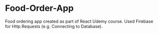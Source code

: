 # Food-Order-App
Food ordering app created as part of React Udemy course.
Used Firebase for Http Requests (e.g. Connecting to Database).
